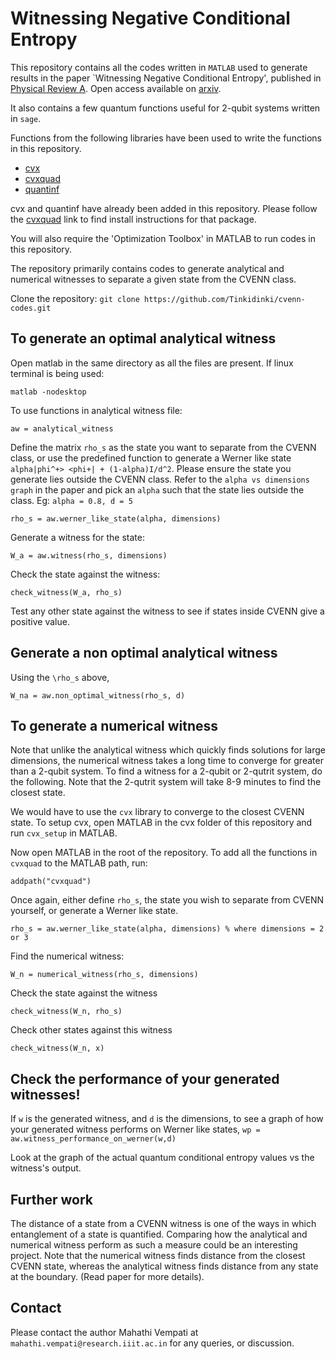 # Witnessing Negative Conditional Entropy 

This repository contains all the codes written in `MATLAB` used to generate results in the paper
`Witnessing Negative Conditional Entropy', published in [Physical Review A](https://journals.aps.org/pra/abstract/10.1103/PhysRevA.104.012417). Open access available on [arxiv](https://arxiv.org/abs/2001.11237).

It also contains a few quantum functions useful for 2-qubit systems written in `sage`. 

Functions from the following libraries have been used to write the functions in this repository. 
- [cvx](http://cvxr.com/cvx/)
- [cvxquad](https://github.com/hfawzi/cvxquad)
- [quantinf](http://www.dr-qubit.org/matlab.html)

cvx and quantinf have already been added in this repository. Please follow the [cvxquad](https://github.com/hfawzi/cvxquad) link to find install instructions for that package. 

You will also require the 'Optimization Toolbox' in MATLAB to run codes in this repository. 

The repository primarily contains codes to generate analytical and numerical witnesses to separate a given state from the CVENN class. 

Clone the repository:
```git clone https://github.com/Tinkidinki/cvenn-codes.git```


## To generate an optimal analytical witness 
Open matlab in the same directory as all the files are present. If linux terminal is being used:

```matlab -nodesktop```

To use functions in analytical witness file:

```aw = analytical_witness```

Define the matrix `rho_s` as the state you want to separate from the CVENN class, or use the predefined function to 
generate a Werner like state `alpha|phi^+> <phi+| + (1-alpha)I/d^2`. Please ensure the state you generate lies outside the CVENN class. Refer to the `alpha vs dimensions graph` in the paper and pick an `alpha` such that the state lies outside the class. Eg: `alpha = 0.8, d = 5`

```rho_s = aw.werner_like_state(alpha, dimensions)```

Generate a witness for the state:

```W_a = aw.witness(rho_s, dimensions)```

Check the state against the witness:

```check_witness(W_a, rho_s)```

Test any other state against the witness to see if states inside CVENN give a positive value. 

## Generate a non optimal analytical witness
Using the `\rho_s` above, 

```W_na = aw.non_optimal_witness(rho_s, d)```

## To generate a numerical witness
Note that unlike the analytical witness which quickly finds solutions for large dimensions, the numerical witness takes a 
long time to converge for greater than a 2-qubit system. To find a witness for a 2-qubit or 2-qutrit system, do the following. Note that the 2-qutrit system will take 8-9 minutes to find the closest state. 

We would have to use the `cvx` library to converge to the closest CVENN state. To setup cvx, open MATLAB in the cvx folder of this repository and run `cvx_setup` in MATLAB. 

Now open MATLAB in the root of the repository. To add all the functions in `cvxquad` to the MATLAB path, run:

```addpath("cvxquad")```

Once again, either define `rho_s`, the state you wish to separate from CVENN yourself, or generate a Werner like state. 

```rho_s = aw.werner_like_state(alpha, dimensions) % where dimensions = 2 or 3``` 

Find the numerical witness:

```W_n = numerical_witness(rho_s, dimensions)```

Check the state against the witness

```check_witness(W_n, rho_s)```

Check other states against this witness

```check_witness(W_n, x)```

## Check the performance of your generated witnesses!
If `w` is the generated witness,  and `d` is the dimensions, to see a graph of how your generated witness performs on Werner like states, 
```wp = aw.witness_performance_on_werner(w,d)```

Look at the graph of the actual quantum conditional entropy values vs the witness's output. 

## Further work

The distance of a state from a CVENN witness is one of the ways in which entanglement of a state is quantified. Comparing how the analytical and numerical witness perform as such a measure could be an interesting project. Note that the numerical witness finds distance from the closest CVENN state, whereas the analytical witness finds distance from any state at the boundary. (Read paper for more details).

## Contact

Please contact the author Mahathi Vempati at ```mahathi.vempati@research.iiit.ac.in``` for any queries, or discussion. 



